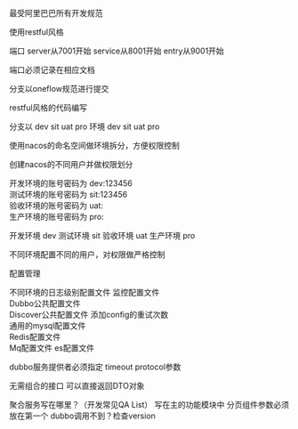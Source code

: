 最受阿里巴巴所有开发规范


使用restful风格

端口
server从7001开始
service从8001开始
entry从9001开始

端口必须记录在相应文档

分支以oneflow规范进行提交

restful风格的代码编写

分支以 dev   sit  uat  pro
环境   dev   sit  uat pro


使用nacos的命名空间做环境拆分，方便权限控制

创建nacos的不同用户并做权限划分

开发环境的账号密码为 dev:123456  
测试环境的账号密码为 sit:123456  
验收环境的账号密码为 uat:  
生产环境的账号密码为 pro:  

开发环境  dev
测试环境  sit
验收环境  uat
生产环境  pro

不同环境配置不同的用户，对权限做严格控制


配置管理

不同环境的日志级别配置文件
  监控配置文件  
   Dubbo公共配置文件  
    Discover公共配置文件 
     添加config的重试次数   
     通用的mysql配置文件   
     Redis配置文件   
     Mq配置文件 
      es配置文件
      
      
dubbo服务提供者必须指定  timeout  protocol参数

无需组合的接口  可以直接返回DTO对象


聚合服务写在哪里？（开发常见QA List）
写在主的功能模块中
分页组件参数必须放在第一个
dubbo调用不到？检查version
